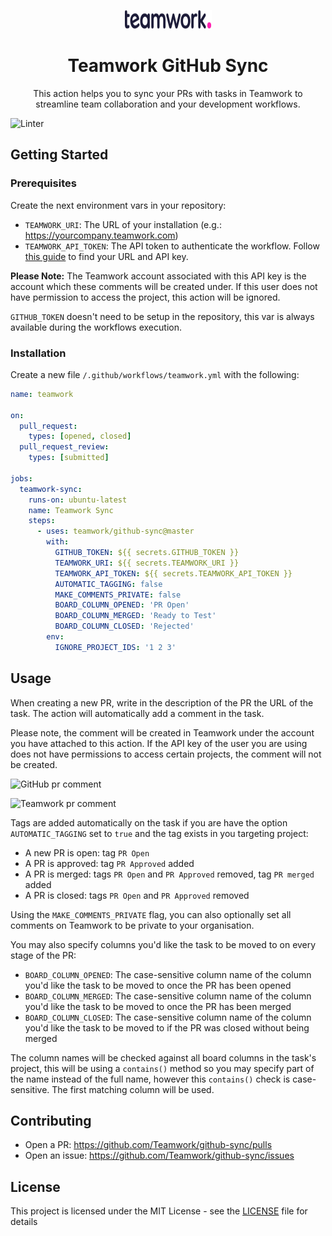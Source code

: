 <p align="center">
  <a href="https://www.teamwork.com?ref=github">
    <img src="./.github/assets/teamwork.svg" width="139px" height="30px"/>
  </a>
</p>

<h1 align="center">
  Teamwork GitHub Sync
</h1>

<p align="center">
    This action helps you to sync your PRs with tasks in Teamwork to streamline team collaboration and your development workflows.
</p>

![Linter](https://github.com/Teamwork/github-sync/workflows/Linter/badge.svg)

## Getting Started

### Prerequisites
Create the next environment vars in your repository:
* `TEAMWORK_URI`: The URL of your installation (e.g.: https://yourcompany.teamwork.com)
* `TEAMWORK_API_TOKEN`: The API token to authenticate the workflow. Follow [this guide](https://support.teamwork.com/projects/using-teamwork/locating-your-api-key) to find your URL and API key.

**Please Note:** The Teamwork account associated with this API key is the account which these comments will be created under. If this user does not have permission to access the project, this action will be ignored.

`GITHUB_TOKEN` doesn't need to be setup in the repository, this var is always available during the workflows execution.

### Installation
Create a new file `/.github/workflows/teamwork.yml` with the following:

```yaml
name: teamwork

on:
  pull_request:
    types: [opened, closed]
  pull_request_review:
    types: [submitted]

jobs:
  teamwork-sync:
    runs-on: ubuntu-latest
    name: Teamwork Sync
    steps:
      - uses: teamwork/github-sync@master
        with:
          GITHUB_TOKEN: ${{ secrets.GITHUB_TOKEN }}
          TEAMWORK_URI: ${{ secrets.TEAMWORK_URI }}
          TEAMWORK_API_TOKEN: ${{ secrets.TEAMWORK_API_TOKEN }}
          AUTOMATIC_TAGGING: false
          MAKE_COMMENTS_PRIVATE: false
          BOARD_COLUMN_OPENED: 'PR Open'
          BOARD_COLUMN_MERGED: 'Ready to Test'
          BOARD_COLUMN_CLOSED: 'Rejected'
        env:
          IGNORE_PROJECT_IDS: '1 2 3'

```

## Usage
When creating a new PR, write in the description of the PR the URL of the task. The action will automatically add a comment in the task.

Please note, the comment will be created in Teamwork under the account you have attached to this action. If the API key of the user you are using does not have permissions to access certain projects, the comment will not be created.

![GitHub pr comment](./.github/assets/github_pr_comment.png)

![Teamwork pr comment](./.github/assets/teamwork_pr_comment.png)

Tags are added automatically on the task if you are have the option `AUTOMATIC_TAGGING` set to `true` and the tag exists in you targeting project:
- A new PR is open: tag `PR Open`
- A PR is approved: tag `PR Approved` added
- A PR is merged: tags `PR Open` and `PR Approved` removed, tag `PR merged` added
- A PR is closed: tags `PR Open` and `PR Approved` removed

Using the `MAKE_COMMENTS_PRIVATE` flag, you can also optionally set all comments on Teamwork to be private to your organisation.

You may also specify columns you'd like the task to be moved to on every stage of the PR:
- `BOARD_COLUMN_OPENED`: The case-sensitive column name of the column you'd like the task to be moved to once the PR has been opened
- `BOARD_COLUMN_MERGED`: The case-sensitive column name of the column you'd like the task to be moved to once the PR has been merged
- `BOARD_COLUMN_CLOSED`: The case-sensitive column name of the column you'd like the task to be moved to if the PR was closed without being merged

The column names will be checked against all board columns in the task's project, this will be using a `contains()` method so you may specify part of the name instead of the full name, however this `contains()` check is case-sensitive. The first matching column will be used.

## Contributing
* Open a PR: https://github.com/Teamwork/github-sync/pulls
* Open an issue: https://github.com/Teamwork/github-sync/issues

## License
This project is licensed under the MIT License - see the [LICENSE](LICENSE) file for details
